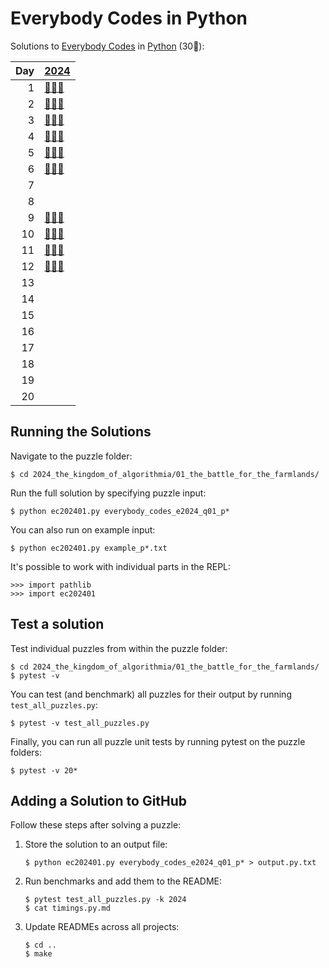 # Everybody Codes in Python

Solutions to [Everybody Codes](https://everybody.codes/) in [Python](https://www.python.org/) (30🦆):

|   Day | [2024](2024_the_kingdom_of_algorithmia)                                   |
|------:|:--------------------------------------------------------------------------|
|     1 | [🦆🦆🦆](2024_the_kingdom_of_algorithmia/01_the_battle_for_the_farmlands) |
|     2 | [🦆🦆🦆](2024_the_kingdom_of_algorithmia/02_the_runes_of_power)           |
|     3 | [🦆🦆🦆](2024_the_kingdom_of_algorithmia/03_mining_maestro)               |
|     4 | [🦆🦆🦆](2024_the_kingdom_of_algorithmia/04_royal_smiths_puzzle)          |
|     5 | [🦆🦆🦆](2024_the_kingdom_of_algorithmia/05_pseudo-random_clap_dance)     |
|     6 | [🦆🦆🦆](2024_the_kingdom_of_algorithmia/06_the_tree_of_titans)           |
|     7 |                                                                           |
|     8 |                                                                           |
|     9 | [🦆🦆🦆](2024_the_kingdom_of_algorithmia/09_sparkling_bugs)               |
|    10 | [🦆🦆🦆](2024_the_kingdom_of_algorithmia/10_shrine_needs_to_shine)        |
|    11 | [🦆🦆🦆](2024_the_kingdom_of_algorithmia/11_biological_warfare)           |
|    12 | [🦆🦆🦆](2024_the_kingdom_of_algorithmia/12_desert_shower)                |
|    13 |                                                                           |
|    14 |                                                                           |
|    15 |                                                                           |
|    16 |                                                                           |
|    17 |                                                                           |
|    18 |                                                                           |
|    19 |                                                                           |
|    20 |                                                                           |

## Running the Solutions

Navigate to the puzzle folder:

```console
$ cd 2024_the_kingdom_of_algorithmia/01_the_battle_for_the_farmlands/
```

Run the full solution by specifying puzzle input:

```console
$ python ec202401.py everybody_codes_e2024_q01_p*
```

You can also run on example input:

```console
$ python ec202401.py example_p*.txt
```

It's possible to work with individual parts in the REPL:

```pycon
>>> import pathlib
>>> import ec202401
```

<!--
## Bootstrap a Puzzle Solution

Use `copier` to invoke the Python template and set up files for a new solution:

```console
$ copier copy --trust gh:gahjelle/template-aoc-python .
```

Answer the questions and allow the hook to download your personal input.
-->

## Test a solution

Test individual puzzles from within the puzzle folder:

```console
$ cd 2024_the_kingdom_of_algorithmia/01_the_battle_for_the_farmlands/
$ pytest -v
```

You can test (and benchmark) all puzzles for their output by running `test_all_puzzles.py`:

```console
$ pytest -v test_all_puzzles.py
```

Finally, you can run all puzzle unit tests by running pytest on the puzzle folders:

```console
$ pytest -v 20*
```

## Adding a Solution to GitHub

Follow these steps after solving a puzzle:

1. Store the solution to an output file:

    ```console
    $ python ec202401.py everybody_codes_e2024_q01_p* > output.py.txt
    ```

2. Run benchmarks and add them to the README:

    ```console
    $ pytest test_all_puzzles.py -k 2024
    $ cat timings.py.md
    ```

3. Update READMEs across all projects:

    ```console
    $ cd ..
    $ make
    ```
